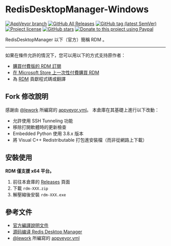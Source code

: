 # RedisDesktopManager-Windows

[![AppVeyor branch](https://img.shields.io/appveyor/ci/jfcherng/RedisDesktopManager-Windows/master?style=flat-square&logo=appveyor)](https://ci.appveyor.com/project/jfcherng/RedisDesktopManager-Windows)
[![GitHub All Releases](https://img.shields.io/github/downloads/jfcherng/RedisDesktopManager-Windows/total?style=flat-square&logo=github)](https://github.com/jfcherng/RedisDesktopManager-Windows/releases)
[![GitHub tag (latest SemVer)](https://img.shields.io/github/tag/jfcherng/RedisDesktopManager-Windows?style=flat-square&logo=github)](https://github.com/jfcherng/RedisDesktopManager-Windows/tags)
[![Project license](https://img.shields.io/github/license/jfcherng/RedisDesktopManager-Windows?style=flat-square&logo=github)](https://github.com/jfcherng/RedisDesktopManager-Windows/blob/master/LICENSE)
[![GitHub stars](https://img.shields.io/github/stars/jfcherng/RedisDesktopManager-Windows?style=flat-square&logo=github)](https://github.com/jfcherng/RedisDesktopManager-Windows/stargazers)
[![Donate to this project using Paypal](https://img.shields.io/badge/paypal-donate-blue.svg?style=flat-square&logo=paypal)](https://www.paypal.me/jfcherng/5usd)

RedisDesktopManager 以下（官方）簡稱 RDM 。

---

如果在條件允許的情況下，您可以用以下的方式支持原作者：

- [購買付費版的 RDM 訂閱](https://redisdesktop.com/pricing)
- [在 Microsoft Store 上一次性付費購買 RDM](https://www.microsoft.com/store/apps/9NDK76ZVZ3TM)
- 為 [RDM][rdm@github] 貢獻程式碼或翻譯

## Fork 修改說明

感謝由 [@lework][lework@github] 所編寫的 [appveyor.yml][lework_appveyor.yml]。
本倉庫在其基礎上進行以下改動：

- 允許使用 SSH Tunneling 功能
- 移除打開軟體時的更新檢查
- Embedded Python 使用 3.8.x 版本
- 將 Visual C++ Redistributable 打包進安裝檔（而非從網路上下載）

## 安裝使用

**RDM 僅支援 x64 平台。**

1. 前往本倉庫的 [Releases](https://github.com/jfcherng/RedisDesktopManager-Windows/releases) 頁面
1. 下載 `rdm-XXX.zip`
1. 解壓縮後安裝 `rdm-XXX.exe`

## 參考文件

- [官方編譯說明文件](http://docs.redisdesktop.com/en/latest/install/)
- [源码编译 Redis Desktop Manager](https://kany.me/2019/10/10/compile-redis-desktop-manager/)
- [@lework][lework@github] 所編寫的 [appveyor.yml][lework_appveyor.yml]

[lework_appveyor.yml]: https://github.com/lework/RedisDesktopManager-Windows/blob/master/appveyor.yml
[lework@github]: https://github.com/lework
[rdm@github]: https://github.com/uglide/RedisDesktopManager
